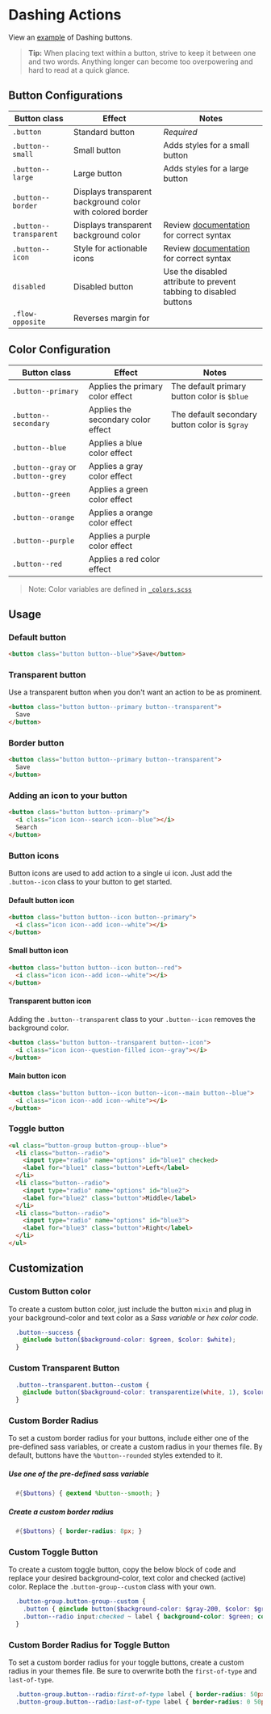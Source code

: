 # Dashing Actions
View an [example](http://dashframework.github.io/dashing//example/templates/actions/example.html) of Dashing buttons.

> **Tip:** When placing text within a button, strive to keep it between one and two words. Anything longer can become too overpowering and hard to read at a quick glance.

## Button Configurations
| Button class               | Effect               | Notes               |
|----------------------------|----------------------|---------------------|
| `.button` | Standard button | *Required* |
| `.button--small` | Small button | Adds styles for a small button |
| `.button--large` | Large button | Adds styles for a large button |
| `.button--border` | Displays transparent background color with colored border | |
| `.button--transparent` | Displays transparent background color | Review [documentation](https://github.com/dashframework/dashing/tree/develop/sass/modules/actions#transparent-button) for correct syntax |
| `.button--icon` | Style for actionable icons | Review [documentation](https://github.com/dashframework/dashing/tree/develop/sass/modules/actions#button-icons) for correct syntax |
| `disabled` | Disabled button | Use the disabled attribute to prevent tabbing to disabled buttons |
| `.flow-opposite` | Reverses margin for  ||

## Color Configuration
| Button class               | Effect               | Notes               |
|----------------------------|----------------------|---------------------|
| `.button--primary` | Applies the primary color effect | The default primary button color is `$blue` |
| `.button--secondary` | Applies the secondary color effect | The default secondary button color is `$gray` |
| `.button--blue` | Applies a blue color effect | |
| `.button--gray` or `.button--grey`| Applies a gray color effect | |
| `.button--green` | Applies a green color effect | |
| `.button--orange` | Applies a orange color effect | |
| `.button--purple` | Applies a purple color effect | |
| `.button--red` | Applies a red color effect | |

> Note: Color variables are defined in [`_colors.scss`](../../base/colors)

## Usage

### Default button

```html
<button class="button button--blue">Save</button>
```

### Transparent button

Use a transparent button when you don't want an action to be as prominent.

```html
<button class="button button--primary button--transparent">
  Save
</button>
```

### Border button

```html
<button class="button button--primary button--transparent">
  Save
</button>
```

### Adding an icon to your button

```html
<button class="button button--primary">
  <i class="icon icon--search icon--blue"></i>
  Search
</button>
```

### Button icons

Button icons are used to add action to a single ui icon. Just add the `.button--icon` class to your button to get started.

#### Default button icon

```html
<button class="button button--icon button--primary">
  <i class="icon icon--add icon--white"></i>
</button>
```

#### Small button icon

```html
<button class="button button--icon button--red">
  <i class="icon icon--add icon--white"></i>
</button>
```

#### Transparent button icon

Adding the `.button--transparent` class to your `.button--icon` removes the background color.

```html
<button class="button button--transparent button--icon">
  <i class="icon icon--question-filled icon--gray"></i>
</button>
```

#### Main button icon

```html
<button class="button button--icon button--icon--main button--blue">
  <i class="icon icon--add icon--white"></i>
</button>
```

### Toggle button

```html
<ul class="button-group button-group--blue">
  <li class="button--radio">
    <input type="radio" name="options" id="blue1" checked>
    <label for="blue1" class="button">Left</label>
  </li>
  <li class="button--radio">
    <input type="radio" name="options" id="blue2">
    <label for="blue2" class="button">Middle</label>
  </li>
  <li class="button--radio">
    <input type="radio" name="options" id="blue3">
    <label for="blue3" class="button">Right</label>
  </li>
</ul>
```

## Customization

### Custom Button color
To create a custom button color, just include the button `mixin` and plug in your background-color and text color as a *Sass variable* or *hex color code*.

```scss
  .button--success {
    @include button($background-color: $green, $color: $white);
  }
```

### Custom Transparent Button

```scss
  .button--transparent.button--custom {
    @include button($background-color: transparentize(white, 1), $color: $gray-600c);
  }
```

### Custom Border Radius
To set a custom border radius for your buttons, include either one of the pre-defined sass variables, or create a custom radius in your themes file. By default, buttons have the `%button--rounded` styles extended to it.

##### Use one of the pre-defined sass variable
```scss
  #{$buttons} { @extend %button--smooth; }
```

##### Create a custom border radius
```scss
  #{$buttons} { border-radius: 8px; }
```

### Custom Toggle Button
To create a custom toggle button, copy the below block of code and replace your desired background-color, text color and checked (active) color. Replace the `.button-group--custom` class with your own.

```scss
  .button-group.button-group--custom {
    .button { @include button($background-color: $gray-200, $color: $gray-900); }
    .button--radio input:checked ~ label { background-color: $green; color: $white; }
  }
```

### Custom Border Radius for Toggle Button
To set a custom border radius for your toggle buttons, create a custom radius in your themes file. Be sure to overwrite both the `first-of-type` and `last-of-type`.

```scss
  .button-group.button--radio:first-of-type label { border-radius: 50px 0 0 50px; }
  .button-group.button--radio:last-of-type label { border-radius: 0 50px 50px 0; }
```
